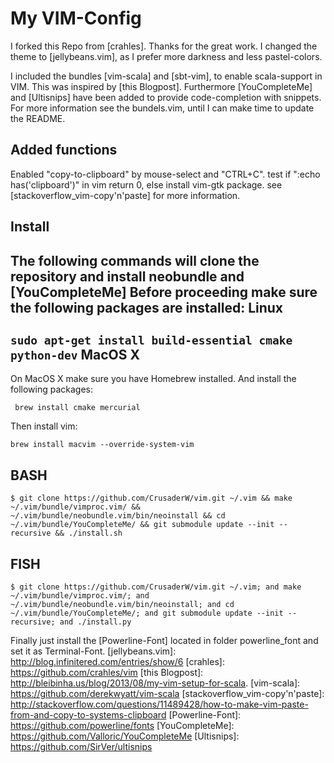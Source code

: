 My VIM-Config
==============

I forked this Repo from [crahles]. Thanks for the great work.
I changed the theme to [jellybeans.vim], as I prefer more darkness and less pastel-colors.

I included the bundles [vim-scala] and [sbt-vim], to enable scala-support in VIM. This was inspired by [this Blogpost].
Furthermore [YouCompleteMe] and [Ultisnips] have been added to provide code-completion with snippets.
For more information see the bundels.vim, until I can make time to update the README.

Added functions
------------
Enabled "copy-to-clipboard" by mouse-select and "CTRL+C".
test if ":echo has('clipboard')" in vim return 0, else install vim-gtk package.
see [stackoverflow_vim-copy'n'paste] for more information.

Install
-------------
The following commands will clone the repository and install neobundle and [YouCompleteMe]
Before proceeding make sure the following packages are installed: 
  Linux
-------------
``` sudo apt-get install build-essential cmake python-dev ```
MacOS X
--------------
On MacOS X make sure you have Homebrew installed. And install the following packages: 

``` brew install cmake mercurial```

Then install vim:

```brew install macvim --override-system-vim```

BASH
--------------
```
$ git clone https://github.com/CrusaderW/vim.git ~/.vim && make ~/.vim/bundle/vimproc.vim/ && ~/.vim/bundle/neobundle.vim/bin/neoinstall && cd ~/.vim/bundle/YouCompleteMe/ && git submodule update --init --recursive && ./install.sh
```
FISH
---------------
```
$ git clone https://github.com/CrusaderW/vim.git ~/.vim; and make ~/.vim/bundle/vimproc.vim/; and ~/.vim/bundle/neobundle.vim/bin/neoinstall; and cd ~/.vim/bundle/YouCompleteMe/; and git submodule update --init --recursive; and ./install.py
```
Finally just install the [Powerline-Font] located in folder
powerline_font and set it as Terminal-Font.
[jellybeans.vim]: http://blog.infinitered.com/entries/show/6
[crahles]: https://github.com/crahles/vim
[this Blogpost]: http://bleibinha.us/blog/2013/08/my-vim-setup-for-scala.
[vim-scala]: https://github.com/derekwyatt/vim-scala
[stackoverflow_vim-copy'n'paste]: http://stackoverflow.com/questions/11489428/how-to-make-vim-paste-from-and-copy-to-systems-clipboard
[Powerline-Font]:  https://github.com/powerline/fonts
[YouCompleteMe]: https://github.com/Valloric/YouCompleteMe
[Ultisnips]: https://github.com/SirVer/ultisnips
